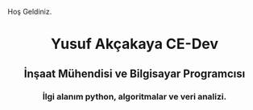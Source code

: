 Hoş Geldiniz.
<h1 align="center">Yusuf Akçakaya CE-Dev</h1>
<h2 align="center">İnşaat Mühendisi ve Bilgisayar Programcısı</h2>
<h3 align="center">İlgi alanım python, algoritmalar ve veri analizi.</h3>
